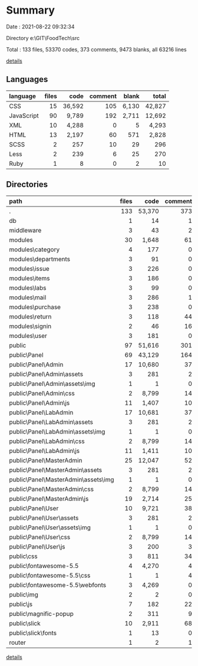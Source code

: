 # Summary

Date : 2021-08-22 09:32:34

Directory e:\GIT\FoodTech\src

Total : 133 files,  53370 codes, 373 comments, 9473 blanks, all 63216 lines

[details](details.md)

## Languages
| language | files | code | comment | blank | total |
| :--- | ---: | ---: | ---: | ---: | ---: |
| CSS | 15 | 36,592 | 105 | 6,130 | 42,827 |
| JavaScript | 90 | 9,789 | 192 | 2,711 | 12,692 |
| XML | 10 | 4,288 | 0 | 5 | 4,293 |
| HTML | 13 | 2,197 | 60 | 571 | 2,828 |
| SCSS | 2 | 257 | 10 | 29 | 296 |
| Less | 2 | 239 | 6 | 25 | 270 |
| Ruby | 1 | 8 | 0 | 2 | 10 |

## Directories
| path | files | code | comment | blank | total |
| :--- | ---: | ---: | ---: | ---: | ---: |
| . | 133 | 53,370 | 373 | 9,473 | 63,216 |
| db | 1 | 14 | 1 | 1 | 16 |
| middleware | 3 | 43 | 2 | 9 | 54 |
| modules | 30 | 1,648 | 61 | 141 | 1,850 |
| modules\category | 4 | 177 | 0 | 21 | 198 |
| modules\departments | 3 | 91 | 0 | 14 | 105 |
| modules\issue | 3 | 226 | 0 | 16 | 242 |
| modules\items | 3 | 186 | 0 | 15 | 201 |
| modules\labs | 3 | 99 | 0 | 11 | 110 |
| modules\mail | 3 | 286 | 1 | 8 | 295 |
| modules\purchase | 3 | 238 | 0 | 25 | 263 |
| modules\return | 3 | 118 | 44 | 11 | 173 |
| modules\signin | 2 | 46 | 16 | 4 | 66 |
| modules\user | 3 | 181 | 0 | 16 | 197 |
| public | 97 | 51,616 | 301 | 9,310 | 61,227 |
| public\Panel | 69 | 43,129 | 164 | 8,122 | 51,415 |
| public\Panel\Admin | 17 | 10,680 | 37 | 2,007 | 12,724 |
| public\Panel\Admin\assets | 3 | 281 | 2 | 27 | 310 |
| public\Panel\Admin\assets\img | 1 | 1 | 0 | 0 | 1 |
| public\Panel\Admin\css | 2 | 8,799 | 14 | 1,471 | 10,284 |
| public\Panel\Admin\js | 11 | 1,407 | 10 | 416 | 1,833 |
| public\Panel\LabAdmin | 17 | 10,681 | 37 | 2,007 | 12,725 |
| public\Panel\LabAdmin\assets | 3 | 281 | 2 | 27 | 310 |
| public\Panel\LabAdmin\assets\img | 1 | 1 | 0 | 0 | 1 |
| public\Panel\LabAdmin\css | 2 | 8,799 | 14 | 1,471 | 10,284 |
| public\Panel\LabAdmin\js | 11 | 1,411 | 10 | 414 | 1,835 |
| public\Panel\MasterAdmin | 25 | 12,047 | 52 | 2,421 | 14,520 |
| public\Panel\MasterAdmin\assets | 3 | 281 | 2 | 27 | 310 |
| public\Panel\MasterAdmin\assets\img | 1 | 1 | 0 | 0 | 1 |
| public\Panel\MasterAdmin\css | 2 | 8,799 | 14 | 1,471 | 10,284 |
| public\Panel\MasterAdmin\js | 19 | 2,714 | 25 | 792 | 3,531 |
| public\Panel\User | 10 | 9,721 | 38 | 1,687 | 11,446 |
| public\Panel\User\assets | 3 | 281 | 2 | 27 | 310 |
| public\Panel\User\assets\img | 1 | 1 | 0 | 0 | 1 |
| public\Panel\User\css | 2 | 8,799 | 14 | 1,471 | 10,284 |
| public\Panel\User\js | 3 | 200 | 3 | 45 | 248 |
| public\css | 3 | 811 | 34 | 164 | 1,009 |
| public\fontawesome-5.5 | 4 | 4,270 | 4 | 3 | 4,277 |
| public\fontawesome-5.5\css | 1 | 1 | 4 | 0 | 5 |
| public\fontawesome-5.5\webfonts | 3 | 4,269 | 0 | 3 | 4,272 |
| public\img | 2 | 2 | 0 | 0 | 2 |
| public\js | 7 | 182 | 22 | 34 | 238 |
| public\magnific-popup | 2 | 311 | 9 | 36 | 356 |
| public\slick | 10 | 2,911 | 68 | 951 | 3,930 |
| public\slick\fonts | 1 | 13 | 0 | 2 | 15 |
| router | 1 | 2 | 1 | 3 | 6 |

[details](details.md)